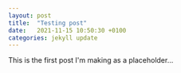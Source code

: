 ```yaml
---
layout: post
title:  "Testing post"
date:   2021-11-15 10:50:30 +0100
categories: jekyll update
---
```


This is the first post I'm making as a placeholder...